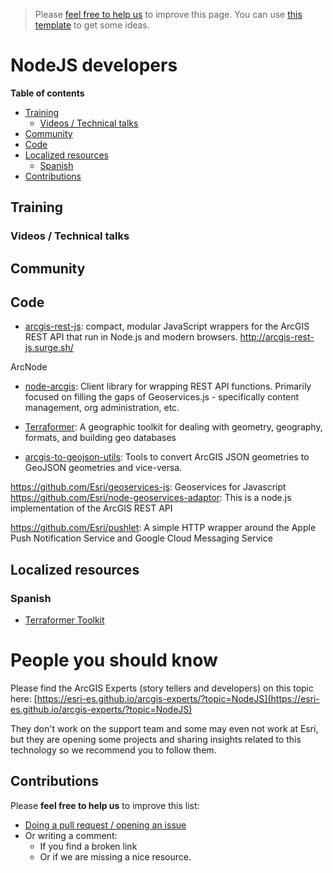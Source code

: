 > Please [feel free to help us](#contributions) to improve this page. You can use [this template](https://github.com/esri-es/awesome-arcgis/blob/master/RESOURCE_PAGE_TEMPLATE.md) to get some ideas.

# NodeJS developers
<!-- START doctoc generated TOC please keep comment here to allow auto update -->
<!-- DON'T EDIT THIS SECTION, INSTEAD RE-RUN doctoc TO UPDATE -->
**Table of contents**

- [Training](#training)
  - [Videos / Technical talks](#videos--technical-talks)
- [Community](#community)
- [Code](#code)
- [Localized resources](#localized-resources)
  - [Spanish](#spanish)
- [Contributions](#contributions)

<!-- END doctoc generated TOC please keep comment here to allow auto update -->

## Training
### Videos / Technical talks
## Community
## Code

* [arcgis-rest-js](https://github.com/esri/arcgis-rest-js): compact, modular JavaScript wrappers for the ArcGIS REST API that run in Node.js and modern browsers. http://arcgis-rest-js.surge.sh/

ArcNode
* [node-arcgis](https://github.com/Esri/node-arcgis): Client library for wrapping REST API functions. Primarily focused on filling the gaps of Geoservices.js - specifically content management, org administration, etc.

* [Terraformer](https://github.com/Esri/Terraformer): A geographic toolkit for dealing with geometry, geography, formats, and building geo databases
* [arcgis-to-geojson-utils](https://github.com/Esri/arcgis-to-geojson-utils): Tools to convert ArcGIS JSON geometries to GeoJSON geometries and vice-versa.

https://github.com/Esri/geoservices-js: Geoservices for Javascript
https://github.com/Esri/node-geoservices-adaptor: This is a node.js implementation of the ArcGIS REST API


https://github.com/Esri/pushlet: A simple HTTP wrapper around the Apple Push Notification Service and Google Cloud Messaging Service

## Localized resources

### Spanish
* [Terraformer Toolkit](http://www.geodevelopers.org/academy/6NuEO4LlqvE/view)

# People you should know
Please find the ArcGIS Experts (story tellers and developers) on this topic here: [https://esri-es.github.io/arcgis-experts/?topic=NodeJS](https://esri-es.github.io/arcgis-experts/?topic=NodeJS)

They don't work on the support team and some may even not work at Esri,
but they are opening some projects and sharing insights related to this
technology so we recommend you to follow them.

## Contributions
Please **feel free to help us** to improve this list:

* [Doing a pull request / opening an issue](https://github.com/hhkaos/awesome-arcgis#contributions)
* Or writing a comment:
  * If you find a broken link
  * Or if we are missing a nice resource.
